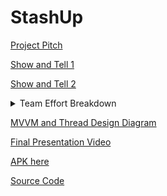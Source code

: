 # StashUp

[Project Pitch](https://www.youtube.com/watch?v=kdr1QGdF5wQ&feature=youtu.be)

[Show and Tell 1](https://www.youtube.com/watch?v=kdr1QGdF5wQ&feature=youtu.be)

[Show and Tell 2](https://youtu.be/P-O299EfgAY)

<details>
  <summary>Team Effort Breakdown</summary>
  
  <h3>Scott Luu</h3>
  <pre>
  Data extraction from Firebase for:
      City & Country’s Avg. Spending
      Determine a city’s High vs. Low Season
  A ListView with a custom BaseAdapter to displays % of transactions’ category
  Utilize Michael’s Country/City Selection dropdown tool to get information of countries and cities for the above methods 

  </pre>
  
  <h3>Tejeshwar Singh Multani</h3>
  <pre>
  Implemented the home display
  Implemented the home page design
  Implemented the transactions list in home page that displays all the transaction data the user has from the Firebase database
  Implementation of total expenditure feature of all transactions
  Made sure that full list of transactions is displayed on home page , thus also included a screen scroller to 
	deliver great usability {this is the same as 2}
  Making sure that all requirements of show and tells, final presentations are met, and what we are presenting  corrects depicts our app
  Organizing weekly meetings and maintaining  efficient communication 


  </pre>
  
  <h3>Michael Zhu</h3>
  <pre>
  Implemented login, register, and forgot password methods that interacts with Firebase Authentication with MVVM architecture
  Implemented methods that allows for profile changes that updates Firebase Authentication
  Implemented a way to change currency type
  Implemented methods that used a JSON library to get all countries and cities
  Implemented methods that create transactions
  Implemented methods that stores transaction data to and retrieves transaction data from Firebase database with MVVM architecture
  Implemented methods that generates and reads QR codes that can retrieve transaction data from Firebase database
  Implemented a custom Adapter that displays transactions in a RecyclerView
  Implemented a custom BaseAdapter that displays persons in a ListView
  </pre>
  
</details>

[MVVM and Thread Design Diagram](https://docs.google.com/presentation/d/1CjuodK9SNi6eGaUnif9J1mQivT2SN5kppOBAr81Drfg/edit?usp=sharing)

[Final Presentation Video]()

[APK here](https://github.com/m-j-z/StashUp/releases/download/v0.01/StashUp.apk)

[Source Code](https://github.com/m-j-z/StashUp)
